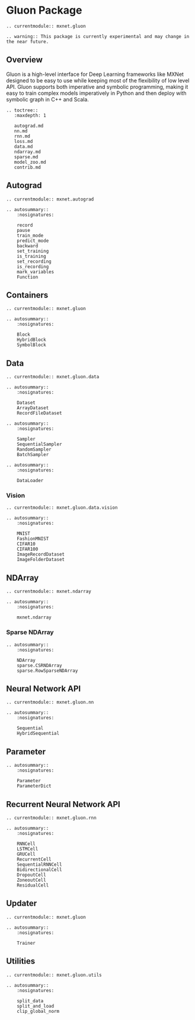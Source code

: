 # Gluon Package


```eval_rst
.. currentmodule:: mxnet.gluon
```

```eval_rst
.. warning:: This package is currently experimental and may change in the near future.
```

<script type="text/javascript" src='../../_static/js/auto_module_index.js'></script>

## Overview

Gluon is a high-level interface for Deep Learning frameworks like MXNet
designed to be easy to use while keeping most of the flexibility of low level
API. Gluon supports both imperative and symbolic programming, making it easy to
train complex models imperatively in Python and then deploy with symbolic graph
in C++ and Scala.

```eval_rst
.. toctree::
   :maxdepth: 1

   autograd.md
   nn.md
   rnn.md
   loss.md
   data.md
   ndarray.md
   sparse.md
   model_zoo.md
   contrib.md
```

## Autograd

```eval_rst
.. currentmodule:: mxnet.autograd

.. autosummary::
    :nosignatures:

    record
    pause
    train_mode
    predict_mode
    backward
    set_training
    is_training
    set_recording
    is_recording
    mark_variables
    Function
```

## Containers

```eval_rst
.. currentmodule:: mxnet.gluon

.. autosummary::
    :nosignatures:

    Block
    HybridBlock
    SymbolBlock
```

## Data

```eval_rst
.. currentmodule:: mxnet.gluon.data
```

```eval_rst
.. autosummary::
    :nosignatures:

    Dataset
    ArrayDataset
    RecordFileDataset
```

```eval_rst
.. autosummary::
    :nosignatures:

    Sampler
    SequentialSampler
    RandomSampler
    BatchSampler
```

```eval_rst
.. autosummary::
    :nosignatures:

    DataLoader
```

### Vision

```eval_rst
.. currentmodule:: mxnet.gluon.data.vision
```

```eval_rst
.. autosummary::
    :nosignatures:

    MNIST
    FashionMNIST
    CIFAR10
    CIFAR100
    ImageRecordDataset
    ImageFolderDataset
```

## NDArray

```eval_rst
.. currentmodule:: mxnet.ndarray

.. autosummary::
    :nosignatures:

    mxnet.ndarray
```

### Sparse NDArray

```eval_rst
.. autosummary::
    :nosignatures:

    NDArray
    sparse.CSRNDArray
    sparse.RowSparseNDArray
```

## Neural Network API

```eval_rst
.. currentmodule:: mxnet.gluon.nn

.. autosummary::
    :nosignatures:

    Sequential
    HybridSequential
```

## Parameter

```eval_rst
.. autosummary::
    :nosignatures:

    Parameter
    ParameterDict
```

## Recurrent Neural Network API

```eval_rst
.. currentmodule:: mxnet.gluon.rnn

.. autosummary::
    :nosignatures:

    RNNCell
    LSTMCell
    GRUCell
    RecurrentCell
    SequentialRNNCell
    BidirectionalCell
    DropoutCell
    ZoneoutCell
    ResidualCell
```

## Updater

```eval_rst
.. currentmodule:: mxnet.gluon

.. autosummary::
    :nosignatures:

    Trainer
```

## Utilities

```eval_rst
.. currentmodule:: mxnet.gluon.utils
```


```eval_rst
.. autosummary::
    :nosignatures:

    split_data
    split_and_load
    clip_global_norm
```
